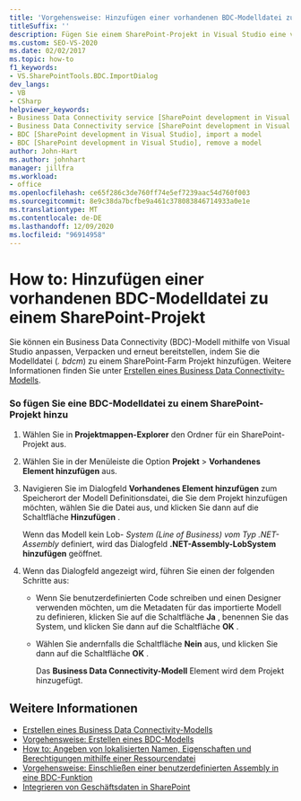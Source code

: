 ```yaml
---
title: 'Vorgehensweise: Hinzufügen einer vorhandenen BDC-Modelldatei zu einem SharePoint-Projekt | Microsoft-Dokumentation'
titleSuffix: ''
description: Fügen Sie einem SharePoint-Projekt in Visual Studio eine vorhandene BDC-Modelldatei (Business Data Connectivity) hinzu, damit Sie ein BDC-Modell anpassen, Verpacken und erneut bereitstellen können.
ms.custom: SEO-VS-2020
ms.date: 02/02/2017
ms.topic: how-to
f1_keywords:
- VS.SharePointTools.BDC.ImportDialog
dev_langs:
- VB
- CSharp
helpviewer_keywords:
- Business Data Connectivity service [SharePoint development in Visual Studio], import a model
- Business Data Connectivity service [SharePoint development in Visual Studio], reuse a model
- BDC [SharePoint development in Visual Studio], import a model
- BDC [SharePoint development in Visual Studio], remove a model
author: John-Hart
ms.author: johnhart
manager: jillfra
ms.workload:
- office
ms.openlocfilehash: ce65f286c3de760ff74e5ef7239aac54d760f003
ms.sourcegitcommit: 8e9c38da7bcfbe9a461c378083846714933a0e1e
ms.translationtype: MT
ms.contentlocale: de-DE
ms.lasthandoff: 12/09/2020
ms.locfileid: "96914958"
---
```

# <a name="how-to-add-an-existing-bdc-model-file-to-a-sharepoint-project"></a>How to: Hinzufügen einer vorhandenen BDC-Modelldatei zu einem SharePoint-Projekt
  Sie können ein Business Data Connectivity (BDC)-Modell mithilfe von Visual Studio anpassen, Verpacken und erneut bereitstellen, indem Sie die Modelldatei (*. bdcm*) zu einem SharePoint-Farm Projekt hinzufügen. Weitere Informationen finden Sie unter [Erstellen eines Business Data Connectivity-Modells](../sharepoint/creating-a-business-data-connectivity-model.md).

### <a name="to-add-a-bdc-model-file-to-a-sharepoint-project"></a>So fügen Sie eine BDC-Modelldatei zu einem SharePoint-Projekt hinzu

1. Wählen Sie in **Projektmappen-Explorer** den Ordner für ein SharePoint-Projekt aus.

2. Wählen Sie in der Menüleiste die Option **Projekt**  >  **Vorhandenes Element hinzufügen** aus.

3. Navigieren Sie im Dialogfeld **Vorhandenes Element hinzufügen** zum Speicherort der Modell Definitionsdatei, die Sie dem Projekt hinzufügen möchten, wählen Sie die Datei aus, und klicken Sie dann auf die Schaltfläche **Hinzufügen** .

    Wenn das Modell kein Lob- *System (Line of Business) vom Typ .NET-Assembly* definiert, wird das Dialogfeld **.NET-Assembly-LobSystem hinzufügen** geöffnet.

4. Wenn das Dialogfeld angezeigt wird, führen Sie einen der folgenden Schritte aus:

   - Wenn Sie benutzerdefinierten Code schreiben und einen Designer verwenden möchten, um die Metadaten für das importierte Modell zu definieren, klicken Sie auf die Schaltfläche **Ja** , benennen Sie das System, und klicken Sie dann auf die Schaltfläche **OK** .

   - Wählen Sie andernfalls die Schaltfläche **Nein** aus, und klicken Sie dann auf die Schaltfläche **OK** .

     Das **Business Data Connectivity-Modell** Element wird dem Projekt hinzugefügt.

## <a name="see-also"></a>Weitere Informationen
- [Erstellen eines Business Data Connectivity-Modells](../sharepoint/creating-a-business-data-connectivity-model.md)
- [Vorgehensweise: Erstellen eines BDC-Modells](../sharepoint/how-to-create-a-bdc-model.md)
- [How to: Angeben von lokalisierten Namen, Eigenschaften und Berechtigungen mithilfe einer Ressourcendatei](../sharepoint/how-to-use-a-resource-file-to-specify-localized-names-properties-and-permissions.md)
- [Vorgehensweise: Einschließen einer benutzerdefinierten Assembly in eine BDC-Funktion](../sharepoint/how-to-include-a-custom-assembly-in-a-bdc-feature.md)
- [Integrieren von Geschäftsdaten in SharePoint](../sharepoint/integrating-business-data-into-sharepoint.md)
